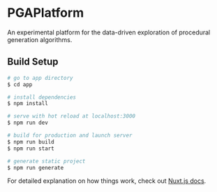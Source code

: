 # PGAPlatform

An experimental platform for the data-driven exploration of procedural generation algorithms.

## Build Setup

```bash
# go to app directory
$ cd app

# install dependencies
$ npm install

# serve with hot reload at localhost:3000
$ npm run dev

# build for production and launch server
$ npm run build
$ npm run start

# generate static project
$ npm run generate
```

For detailed explanation on how things work, check out [Nuxt.js docs](https://nuxtjs.org).
